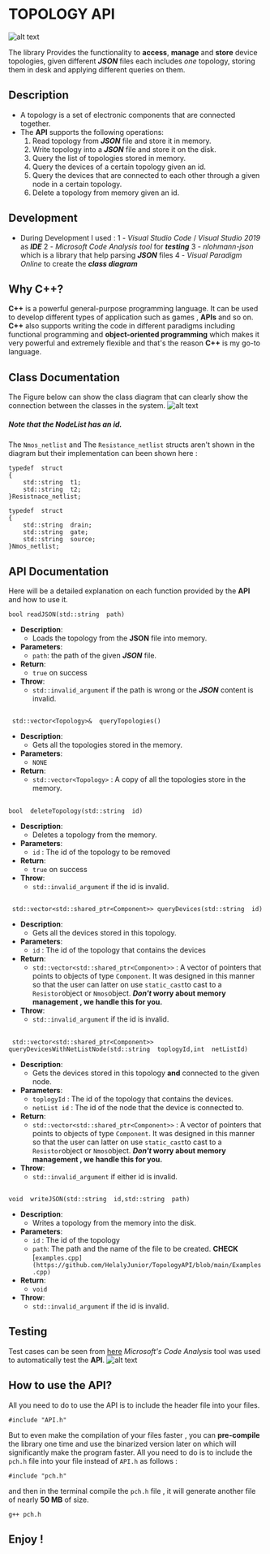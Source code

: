 

# TOPOLOGY API

![alt text](https://github.com/HelalyJunior/TopologyAPI/blob/main/IMAGES/cover.png)

The library Provides the functionality to **access**, **manage** and **store** device topologies, given different ***JSON*** files each includes *one* topology, storing them in desk and applying different queries on them.
## Description
- A topology is a set of electronic components that are connected together.
- The **API** supports the following operations:
    1. Read topology from ***JSON*** file and store it in memory.
    2. Write topology into a ***JSON*** file and store it on the disk.
    3. Query the list of topologies stored in memory.
    4. Query the devices of a certain topology given an id.
    5. Query the devices that are connected to each other through a given node in a 		 certain topology.
    6. Delete  a topology from memory given an id.
## Development
- During Development I used : 
  1 - *Visual Studio Code* / *Visual Studio 2019* as ***IDE***
  2 - *Microsoft Code Analysis tool* for ***testing***
  3 - *nlohmann-json* which is a library that help parsing ***JSON*** files
  4 - *Visual Paradigm Online* to create the ***class diagram***

## Why C++?
**C++** is a powerful general-purpose programming language. It can be used to develop different  types of application such as games , **APIs** and so on. **C++** also supports writing the code in different paradigms including functional programming and **object-oriented programming** which makes it very powerful and extremely flexible and that's the reason **C++** is my go-to language.

## Class Documentation

The Figure below can show the class diagram that can clearly show the connection between the classes in the system.
![alt text](https://github.com/HelalyJunior/TopologyAPI/blob/main/IMAGES/Class-Diagram.jpg)
##### Note that the NodeList has an id.

The `Nmos_netlist` and The `Resistance_netlist` structs aren't shown in the diagram but their implementation can been shown here :

    typedef  struct
    {
	    std::string  t1;
	    std::string  t2;
    }Resistnace_netlist;

    typedef  struct
    { 
	    std::string  drain;  
	    std::string  gate;
	    std::string  source;    
    }Nmos_netlist;

## API Documentation
Here will be a detailed explanation on each function provided by the **API** and how to use it.

    bool readJSON(std::string  path)

- **Description**:
	-  Loads the topology from the **JSON** file into memory.
- **Parameters**: 
	-  `path`: the path of the given ***JSON*** file.
- **Return**:  
	- `true` on success
- **Throw**:
	-   `std::invalid_argument` if the path is wrong or the ***JSON*** content is invalid.
##
     std::vector<Topology>&  queryTopologies()
- **Description**: 
	- Gets all the topologies stored in the memory.
- **Parameters**:
     -  `NONE`
- **Return**:  
	- `std::vector<Topology>` : A copy of all the topologies store in the memory.
##
     
    bool  deleteTopology(std::string  id)

- **Description**: 
	- Deletes a topology from the memory.
- **Parameters**:
     -  `id` : The id of the topology to be removed
- **Return**:  
	- `true` on success
- **Throw**:
	-   `std::invalid_argument` if the id is invalid.
##
     std::vector<std::shared_ptr<Component>> queryDevices(std::string  id)

- **Description**: 
	- Gets all the devices stored in this topology.
- **Parameters**:
     -  `id` : The id of the topology that contains the devices
- **Return**:  
	- `std::vector<std::shared_ptr<Component>>`  : A vector of pointers that points to objects of type `Component`. It was designed in this manner so that the user can latter on use `static_cast`to cast to a `Resistor`object or `Nmos`object. *****Don't*** worry about memory management , we handle this for you.**
- **Throw**:
	-   `std::invalid_argument` if the id is invalid.
##
     std::vector<std::shared_ptr<Component>> queryDevicesWithNetListNode(std::string  toplogyId,int  netListId)

- **Description**: 
	- Gets the devices stored in this topology **and** connected to the given node.
- **Parameters**:
     -  `toplogyId` : The id of the topology that contains the devices.
     - `netList id` : The id of the node that the device is connected to.
- **Return**:  
	- `std::vector<std::shared_ptr<Component>>`  : A vector of pointers that points to objects of type `Component`. It was designed in this manner so that the user can latter on use `static_cast`to cast to a `Resistor`object or `Nmos`object. *****Don't*** worry about memory management , we handle this for you.**
- **Throw**:
	-   `std::invalid_argument` if either id is invalid.
##
    void  writeJSON(std::string  id,std::string  path)
- **Description**: 
	- Writes a topology from the memory into the disk.
- **Parameters**:
     -  `id` : The id of the topology
     - `path`: The path and the name of the file to be created. **CHECK** [`examples.cpp](https://github.com/HelalyJunior/TopologyAPI/blob/main/Examples.cpp)`
- **Return**:  
	- `void`
- **Throw**:
	-   `std::invalid_argument` if the id is invalid.

## Testing
Test cases can be seen from [here](https://github.com/HelalyJunior/TopologyAPI/blob/main/API_TESTING/API_Testing.cpp)
*Microsoft's Code Analysis* tool was used to automatically test the **API**.
![alt text](https://github.com/HelalyJunior/TopologyAPI/blob/main/IMAGES/Tests.png)

## How to use the API?
All you need to do to use the API is to include the header file into your files.

    #include "API.h"
But to even make the compilation of your files faster , you can **pre-compile** the library one time and use the binarized version later on which will significantly make the program faster. All you need to do is to include the `pch.h` file into your file instead of `API.h` as follows :

    #include "pch.h"
and then in the terminal compile the `pch.h` file , it will generate another file of nearly **50 MB** of size.

    g++ pch.h
## Enjoy !
